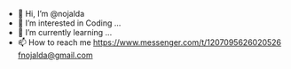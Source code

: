 - 👋 Hi, I’m @nojalda
- 👀 I’m interested in Coding ...
- 🌱 I’m currently learning ...
- 📫 How to reach me 
https://www.messenger.com/t/1207095626020526
fnojalda@gmail.com

<!---
nojalda/nojalda is a ✨ special ✨ repository because its `README.md` (this file) appears on your GitHub profile.
You can click the Preview link to take a look at your changes.
--->
